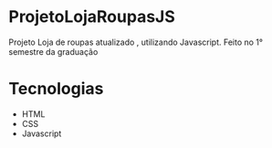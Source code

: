 # ProjetoLojaRoupasJS

Projeto Loja de roupas atualizado , utilizando Javascript. Feito no 1° semestre da graduação

# Tecnologias

* HTML
* CSS
* Javascript

